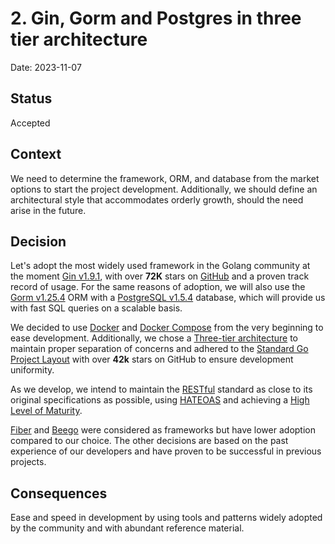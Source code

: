 # 2. Gin, Gorm and Postgres in three tier architecture 

Date: 2023-11-07

## Status

Accepted

## Context

We need to determine the framework, ORM, and database from the market options to start the project development. Additionally, we should define an architectural style that accommodates orderly growth, should the need arise in the future.

## Decision

Let's adopt the most widely used framework in the Golang community at the moment [Gin v1.9.1](https://github.com/gin-gonic/gin), with over __72K__ stars on [GitHub](https://github.com/gin-gonic) and a proven track record of usage. For the same reasons of adoption, we will also use the [Gorm v1.25.4](https://gorm.io/index.html) ORM with a [PostgreSQL v1.5.4](https://www.postgresql.org/) database, which will provide us with fast SQL queries on a scalable basis.

We decided to use [Docker](https://www.docker.com/) and [Docker Compose](https://docs.docker.com/compose/migrate/) from the very beginning to ease development. Additionally, we chose a [Three-tier architecture](https://en.wikipedia.org/wiki/Multitier_architecture#Three-tier_architecture) to maintain proper separation of concerns and adhered to the [Standard Go Project Layout](https://github.com/golang-standards/project-layout/blob/master/README.md) with over __42k__ stars on GitHub to ensure development uniformity.

As we develop, we intend to maintain the [RESTful](https://restfulapi.net/) standard as close to its original specifications as possible, using [HATEOAS](https://restfulapi.net/hateoas/) and achieving a [High Level of Maturity](https://martinfowler.com/articles/richardsonMaturityModel.html).

[Fiber](https://github.com/gofiber/fiber) and [Beego](https://github.com/beego/beego) were considered as frameworks but have lower adoption compared to our choice. The other decisions are based on the past experience of our developers and have proven to be successful in previous projects.


## Consequences

Ease and speed in development by using tools and patterns widely adopted by the community and with abundant reference material.
